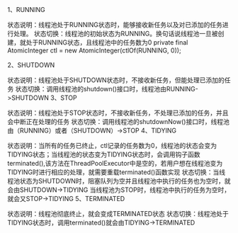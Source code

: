 1、RUNNING

状态说明：线程池处于RUNNING状态时，能够接收新任务以及对已添加的任务进行处理。
状态切换：线程池的初始状态为RUNNING。换句话说线程池一旦被创建，就处于RUNNING状态，且线程池中的任务数为0
private final AtomicInteger ctl = new AtomicInteger(ctlOf(RUNNING, 0));

2、SHUTDOWN

状态说明：线程池处于SHUTDOWN状态时，不接收新任务，但能处理已添加的任务
状态切换：调用线程池的shutdown()接口时，线程池由RUNNING->SHUTDOWN
3、STOP

状态说明：线程池处于STOP状态时，不接收新任务，不处理已添加的任务，并且会中断正在处理的任务
状态切换：调用线程池的shutdownNow()接口时，线程池由（RUNNING）或者（SHUTDOWN）->STOP
4、TIDYING

状态说明：当所有的任务已终止，ctl记录的任务数为0，线程池的状态会变为TIDYING状态；当线程池的状态变为TIDYING状态时，会调用钩子函数terminated(),该方法在ThreadPoolExecutor中是空的，若用户想在线程池变为TIDYING时进行相应的处理，就需要重载terminated()函数实现
状态切换：当线程池状态为SHUTDOWN时，阻塞队列为空并且线程池中执行的任务也为空时，就会由SHUTDOWN->TIDYING
当线程池为STOP时，线程池中执行的任务为空时，就会又STOP->TIDYING
5、TERMINATED

状态说明：线程池彻底终止，就会变成TERMINATED状态
状态切换：线程池处于TIDYING状态时，调用terminated()就会由TIDYING->TERMINATED



